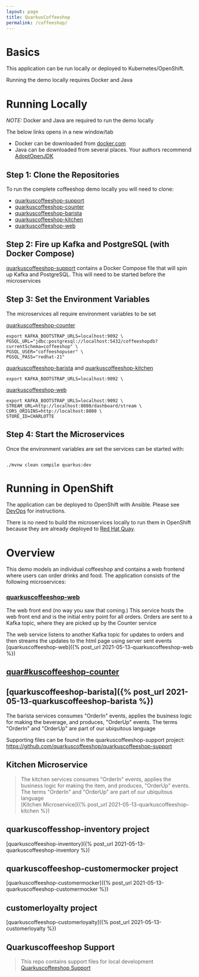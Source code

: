 ```yaml
---
layout: page
title: QuarkusCoffeeshop
permalink: /coffeeshop/
---
```


# Basics

This application can be run locally or deployed to Kubernetes/OpenShift.

Running the demo locally requires Docker and Java

# Running Locally

_NOTE:_ Docker and Java are required to run the demo locally

The below links opens in a new window/tab

* Docker can be downloaded from <a href="https://www.docker.com/" target="_blank">docker.com</a>
* Java can be downloaded from several places.  Your authors recommend <a href="https://adoptopenjdk.net/" target="_blank">AdoptOpenJDK</a>

## Step 1: Clone the Repositories

To run the complete coffeeshop demo locally you will need to clone:
* [quarkuscoffeeshop-support](https://github.com/quarkuscoffeeshop/quarkuscoffeeshop-support)
* [quarkuscoffeeshop-counter](https://github.com/quarkuscoffeeshop/quarkuscoffeeshop-counter)
* [quarkuscoffeeshop-barista](https://github.com/quarkuscoffeeshop/quarkuscoffeeshop-barista)
* [quarkuscoffeeshop-kitchen](https://github.com/quarkuscoffeeshop/quarkuscoffeeshop-kitchen)
* [quarkuscoffeeshop-web](https://github.com/quarkuscoffeeshop/quarkuscoffeeshop-web)

## Step 2: Fire up Kafka and PostgreSQL (with Docker Compose)

[quarkuscoffeeshop-support](https://github.com/quarkuscoffeeshop/quarkuscoffeeshop-support) contains a Docker Compose file that will spin up Kafka and PostgreSQL.  This will need to be started before the microservices

## Step 3: Set the Environment Variables

The microservices all require environment variables to be set

[quarkuscoffeeshop-counter](https://github.com/quarkuscoffeeshop/quarkuscoffeeshop-counter)
```
export KAFKA_BOOTSTRAP_URLS=localhost:9092 \
PGSQL_URL="jdbc:postgresql://localhost:5432/coffeeshopdb?currentSchema=coffeeshop" \
PGSQL_USER="coffeeshopuser" \
PGSQL_PASS="redhat-21"
```

[quarkuscoffeeshop-barista](https://github.com/quarkuscoffeeshop/quarkuscoffeeshop-barista) and [quarkuscoffeeshop-kitchen](https://github.com/quarkuscoffeeshop/quarkuscoffeeshop-kitchen)
```
export KAFKA_BOOTSTRAP_URLS=localhost:9092 \
```

[quarkuscoffeeshop-web](https://github.com/quarkuscoffeeshop/quarkuscoffeeshop-web)
```
export KAFKA_BOOTSTRAP_URLS=localhost:9092 \ 
STREAM_URL=http://localhost:8080/dashboard/stream \
CORS_ORIGINS=http://localhost:8080 \
STORE_ID=CHARLOTTE
```
## Step 4: Start the Microservices

Once the environment variables are set the services can be started with:
```

./mvnw clean compile quarkus:dev
```

# Running in OpenShift

The application can be deployed to OpenShift with Ansible.  Please see  <a class="page-link" href="/devops/">DevOps</a> for instructions.

There is no need to build the microservices locally to run them in OpenShift because they are already deployed to <a href="https://quay.io/organization/quarkuscoffeeshop" target="_blank" >Red Hat Quay</a>. 

# Overview

This demo models an individual coffeeshop and contains a web frontend where users can order drinks and food.  The application consists of the following microservices:

### [quarkuscoffeeshop-web](https://github.com/quarkuscoffeeshop/quarkuscoffeeshop-web)

The web front end (no way you saw that coming.) This service hosts the web front end and is the initial entry point for all orders. Orders are sent to a Kafka topic, where they are picked up by the Counter service

The web service listens to another Kafka topic for updates to orders and then streams the updates to the html page using server sent events  
[quarkuscoffeeshop-web]({% post_url 2021-05-13-quarkuscoffeeshop-web %})

## [quar#kuscoffeeshop-counter](https://github.com/quarkuscoffeeshop/quarkuscoffeeshop-counter)

## [quarkuscoffeeshop-barista]({% post_url 2021-05-13-quarkuscoffeeshop-barista %})
The barista services consumes "OrderIn" events, applies the business logic for making the beverage, and produces, "OrderUp" events. The terms "OrderIn" and "OrderUp" are part of our ubiquitous language  



Supporting files can be found in the quarkuscoffeeshop-support project: https://github.com/quarkuscoffeeshop/quarkuscoffeeshop-support 






## Kitchen Microservice
>The kitchen services consumes "OrderIn" events, applies the business logic for making the item, and produces, "OrderUp" events. The terms "OrderIn" and "OrderUp" are part of our ubiquitous language  
[Kitchen Microservice]({% post_url 2021-05-13-quarkuscoffeeshop-kitchen %})

## quarkuscoffesshop-inventory project
[quarkuscoffeeshop-inventory]({% post_url 2021-05-13-quarkuscoffeeshop-inventory %})

## quarkuscoffeeshop-customermocker project
[quarkuscoffeeshop-customermocker]({% post_url 2021-05-13-quarkuscoffeeshop-customermocker %})

## customerloyalty project
[quarkuscoffeeshop-customerloyalty]({% post_url 2021-05-13-customerloyalty %})

## Quarkuscoffeeshop Support
>This repo contains support files for local development  
[Quarkuscoffeeshop Support](https://github.com/quarkuscoffeeshop/quarkuscoffeeshop-support)
